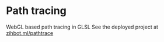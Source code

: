 # Path tracing
WebGL based path tracing in GLSL
See the deployed project at [zihbot.ml/pathtrace](https://zihbot.ml/pathtrace/)
